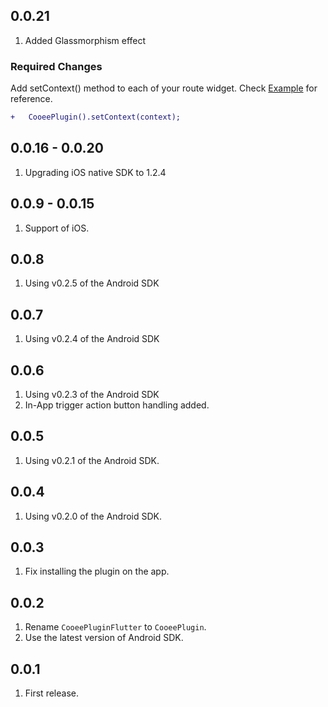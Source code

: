 ## 0.0.21

1. Added Glassmorphism effect

### Required Changes

Add setContext() method to each of your route widget. Check [Example](https://pub.dev/packages/cooee_plugin/example) for reference.
   
```diff
+   CooeePlugin().setContext(context);
```


## 0.0.16 - 0.0.20

1. Upgrading iOS native SDK to 1.2.4

## 0.0.9 - 0.0.15

1. Support of iOS.

## 0.0.8

1. Using v0.2.5 of the Android SDK

## 0.0.7

1. Using v0.2.4 of the Android SDK

## 0.0.6

1. Using v0.2.3 of the Android SDK
2. In-App trigger action button handling added.

## 0.0.5

1. Using v0.2.1 of the Android SDK.

## 0.0.4

1. Using v0.2.0 of the Android SDK.

## 0.0.3

1. Fix installing the plugin on the app.

## 0.0.2

1. Rename `CooeePluginFlutter` to `CooeePlugin`.
2. Use the latest version of Android SDK.

## 0.0.1

1. First release.
